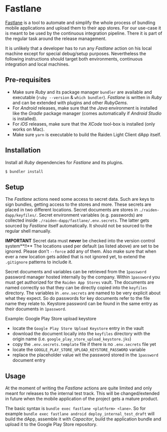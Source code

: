 # Fastlane

[Fastlane](https://docs.fastlane.tools/) is a tool to automate and simplify the
whole process of bundling mobile applications and upload them to their app
stores. For our use-case it is meant to be used by the continuous integration
pipeline. There it is part of the regular task around the release management.

It is unlikely that a developer has to run any _Fastlane_ action on his local
machine except for special debug/setup purposes. Nevertheless the following
instructions should target both environments, continuous integration and local
machines.


## Pre-requisites

- Make sure _Ruby_ and its package manager `bundler` are available and executable
  (`ruby --version` & `which bundler`). _Fastlane_ is written in _Ruby_ and can be
  extended with plugins and other _RubyGems_.
- For _Android_ releases, make sure that the _Java_ environment is installed like
  the _Gradle_ package manager (comes automatically if _Android Studio_ is
  installed).
- For _iOS_ releases, make sure that the _XCode_ tool-box is installed (only
  works on Mac).
- Make sure `yarn` is executable to build the Raiden Light Client dApp itself.


## Installation

Install all _Ruby_ dependencies for _Fastlane_ and its plugins.

```sh
$ bundler install
```

## Setup

The _Fastlane_ actions need some access to secret data. Such are keys to sign
bundles, getting access to the stores and more. These secrets are placed in two
different locations. Secret documents are stores in `./raiden-dapp/keyfiles/`.
Secret environment variables (e.g. passwords) are collected inside
`./raiden-dapp/fastlane/.env.secrets`. The latter gets sourced by _Fastlane_
itself automatically. It should not be sourced to the regular shell manually.

**IMPORTANT**
Secret data must **never** be checked into the version control system**!!** The
locations used per default (as listed above) are set to be ignored. Please
don't `--force` add any of them. Also make sure that when ever a new location gets
added that is not ignored yet, to extend the `.gitignore` patterns to include
it.

Secret documents and variables can be retrieved from the `1password` password
manager hosted internally by the company. Within `1password` you must get
authorized for the `Raiden App Stores` vault. The documents are named correctly
so that they can be directly copied into the `keyfiles` directory. The variables
in `.env.secrets` are named to be very explicit about what they expect. So do
passwords for key documents refer to the file name they relate to. Keystore
password can be found in the same entry as their documents in `1password`.

Example: Google Play Store upload keystore
  - locate the `Google Play Store Upload Keystore` entry in the vault
  - download the document locally into the `keyfiles` directory with the origin
    name (i.e. `google_play_store_upload_keystore.jks`)
  - copy the `.env.secrets.template` file if there is no `.env.secrets` file yet
  - locate the `GOOGLE_PLAY_STORE_UPLOAD_KEYSTORE_PASSWORD` variable
  - replace the placeholder value wit the password stored in the `1password`
    document entry


## Usage

At the moment of writing the _Fastlane_ actions are quite limited and only
meant for releases to the internal test track. This will be changed/extended in
future when the mobile application of the project gets a mature product.

The basic syntax is `bundle exec fastlane <platform> <lane>`. So for example
`bundle exec fastlane android deploy_internal_test_draft` will build the dApp,
assemble it with _Capacitor_, build the application bundle and upload it to the
Google Play Store repository.
